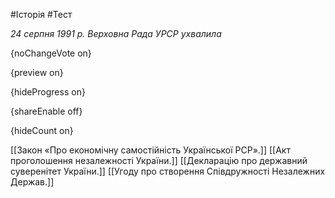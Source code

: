 #Історія #Тест

*24 серпня 1991 р. Верховна Рада УРСР ухвалила*

{noChangeVote on}

{preview on}

{hideProgress on}

{shareEnable off}

{hideCount on}

[[Закон «Про економічну самостійність Української РСР».]]
[[Акт проголошення незалежності України.]]
[[Декларацію про державний суверенітет України.]]
[[Угоду про створення Співдружності Незалежних Держав.]]

